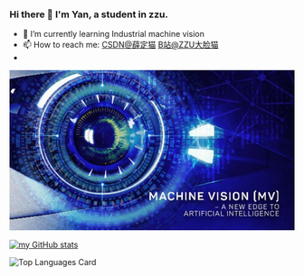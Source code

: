 ### Hi there 👋 I'm Yan, a  student  in zzu.

- 🌱 I’m currently learning Industrial machine vision
- 📫 How to reach me:
[CSDN@薛定猫](https://blog.csdn.net/weixin_44456692?spm=1000.2115.3001.5343)
[B站@ZZU大脸猫](https://space.bilibili.com/21182045)
-  

![MV](README.assets/Racetrack_Introduction-to-Machine-Vision_gaitubao_546x307.jpg)

[![my GitHub stats](https://github-readme-stats.vercel.app/api?username=maguangyan)](https://github.com/anuraghazra/github-readme-stats)

![Top Languages Card](https://github-readme-stats.vercel.app/api/top-langs/?username=maguangyan&layout=compact)
